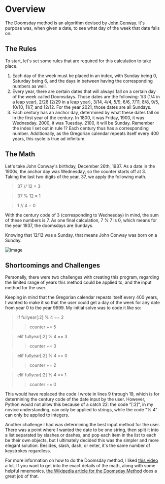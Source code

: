 # Overview
The Doomsday method is an algorithm devised by [John Conway](https://en.wikipedia.org/wiki/John_Horton_Conway). It's purpose was, when given a date, to see what day of the week that date falls on.

## The Rules

To start, let's set some rules that are required for this calculation to take place. 

1. Each day of the week must be placed in an index, with Sunday being 0, Saturday being 6, and the days in between having the corresponding numbers as well.
2. Every year, there are certain dates that will always fall on a certain day of the week called Doomsdays. Those dates are the following: 1/3 (1/4 in a leap year), 2/28 (2/29 in a leap year), 3/14, 4/4, 5/9, 6/6, 7/11, 8/8, 9/5, 10/10, 11/7, and 12/12. For the year 2021, those dates are all Sundays. 
3. Each century has an anchor day, determined by what these dates fall on in the first year of the century. In 1800, it was Friday, 1900, it was Wednesday. 2000, it was Tuesday. 2100, it will be Sunday. Remember the index I set out in rule 1? Each century thus has a corresponding number. Additionally, as the Gregorian calendar repeats itself every 400 years, this cycle is true ad infinitum.

## The Math

Let's take John Conway's birthday, December 26th, 1937. As a date in the 1900s, the anchor day was Wednesday, so the counter starts off at 3. Taking the last two digits of the year, 37, we apply the following math.

>37 // 12 = 3

>37 % 12 = 1

>1 // 4 = 0

With the century code of 3 (corresponding to Wednesday) in mind, the sum of these numbers is 7. As one final calculation, 7 % 7 is 0, which means for the year 1937, the doomsdays are Sundays.

Knowing that 12/12 was a Sunday, that means John Conway was born on a Sunday.

![image](https://user-images.githubusercontent.com/86089535/146846364-78d31195-b73e-43d0-a901-bfd2df7099d8.png)

## Shortcomings and Challenges

Personally, there were two challenges with creating this program, regarding the limited range of years this method could be applied to, and the input method for the user.

Keeping in mind that the Gregorian calendar repeats itself every 400 years, I wanted to make it so that the user could get a day of the week for any date from year 0 to the year 9999. My initial solve was to code it like so:

>if fullyear[:2] % 4 == 2
>>counter += 5

>elif fullyear[:2] % 4 == 3
>>counter += 3

>elif fullyear[:2] % 4 == 0
>>counter += 2

>elif fullyear[:2] % 4 == 1
>>counter += 0

This would have replaced the code I wrote in lines 9 through 19, which is for determining the century code of the date input by the user. However, Python would not allow this because of a catch 22: the code "[:2]", in my novice understanding, can only be applied to strings, while the code "% 4" can only be applied to integers.

Another challenge I had was determining the best input method for the user. There was a point where I wanted the date to be one string, then split it into a list separated by slashes or dashes, and pop each item in the list to each be their own objects, but I ultimately decided this was the simpler and more elegant solution. Besides, slash, dash, or enter, it's the same number of keystrokes regardless.

For more information on how to do the Doomsday method, I liked [this video](https://youtu.be/714LTMNJy5M) a lot. If you want to get into the exact details of the math, along with some helpful mnemonics, [the Wikipedia article for the Doomsday Method](https://en.wikipedia.org/wiki/Doomsday_rule) does a great job of that.
